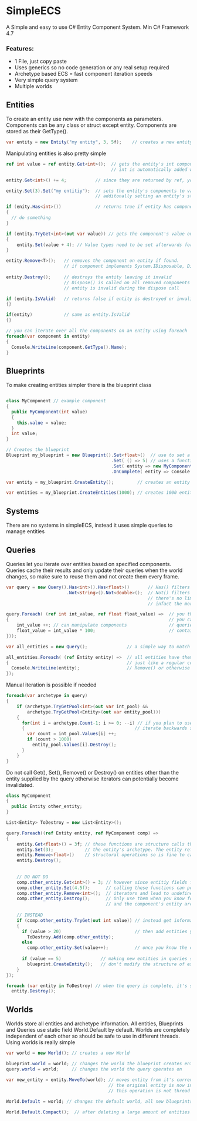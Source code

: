 # SimpleECS
A Simple and easy to use C# Entity Component System.
Min C# Framework 4.7

### Features:
* 1 File, just copy paste
* Uses generics so no code generation or any real setup required
* Archetype based ECS = fast component iteration speeds
* Very simple query system
* Multiple worlds

## Entities
To create an entity use new with the components as parameters.
Components can be any class or struct except entity.
Components are stored as their GetType().
```C#
var entity = new Entity("my entity", 3, 5f);    // creates a new entity with components
```

Manipulating entities is also pretty simple
```C#
ref int value = ref entity.Get<int>();  // gets the entity's int component by ref value. 
                                        // int is automatically added with default values if not found.

entity.Get<int>() += 4;           // since they are returned by ref, you can assign values directly

entity.Set(3).Set("my entitiy");  // sets the entity's components to values. Component is added if not already on entity
                                  // additonally setting an entity's string component sets it's ToString() function

if (enity.Has<int>())             // returns true if entity has component
{
  // do something
}

if (entity.TryGet<int>(out var value)) // gets the component's value on entity, returns false if not found
{
    entity.Set(value + 4); // Value types need to be set afterwards for changes to take place
}

entity.Remove<T>();   // removes the component on entity if found.
                      // if component implements System.IDisposable, Dispose() is called when component is removed
                    
entity.Destroy();     // destroys the entity leaving it invalid
                      // Dispose() is called on all removed components that implement System.IDisposable
                      // entity is invalid during the dispose call

if (entity.IsValid)   // returns false if entity is destroyed or invalid
{}

if(entity)            // same as entity.IsValid
{}

// you can iterate over all the components on an entity using foreach
foreach(var component in entity)
{
  Console.WriteLine(component.GetType().Name);
}

```
## Blueprints
To make creating entities simpler there is the blueprint class
```C#

class MyComponent // example component
{
  public MyComponent(int value)
  {
    this.value = value;
  }
  int value;
}

// Creates the blueprint
Blueprint my_blueprint = new Blueprint().Set<float>()  // use to set a component with default values
                                        .Set( () => 5) // uses a function that generates a component and sets it on the entity
                                        .Set( entity => new MyComponent(entity.Get<int>()) // use the entity function to retrieve previously added components
                                        .OnComplete( entity => Console.WriteLine($"{entity} spawned"); // complete is called after all components have been added

var entity = my_blueprint.CreateEntity();         // creates an entity with components set by blueprint

var entities = my_blueprint.CreateEntities(1000); // creates 1000 entities with components set by blueprint
```
## Systems

There are no systems in simpleECS, instead it uses simple queries to manage entities


## Queries

Queries let you iterate over entities based on specified components.
Queries cache their results and only update their queries when the world changes,
so make sure to reuse them and not create them every frame.

```C#
var query = new Query().Has<int>().Has<float>()       // Has() filters entities to those with components
                       .Not<string>().Not<double>();  // Not() filters for those that do not
                                                      // there's no limit to the amount of filters you can add
                                                      // infact the more specific the better

query.Foreach( (ref int int_value, ref float float_value) =>  // you then use the foreach function to update your components
{                                                             // you can use up to 8 components in the query
    int_value ++; // can manipulate components                // queries operate only on entities that match both the query and 
    float_value = int_value * 100;                            // contains all the components in the foreach function
}));

var all_entities = new Query();               // a simple way to match all entities is to make a query with no filters

all_entities.Foreach( (ref Entity entity) =>  // all entities have themselves as components which can be accessed in queries
{                                             // just like a regular component. It's for this reason you should not Set(),
  Console.WriteLine(entity);                  // Remove() or otherwise alter an entity's entity component
});
```

Manual iteration is possible if needed
```C#
foreach(var archetype in query)
{
    if (archetype.TryGetPool<int>(out var int_pool) &&
        archetype.TryGetPool<Entity>(out var entity_pool)))
    {
      for(int i = archetype.Count-1; i >= 0; --i) // if you plan to use get, set, remove, destroy or make new entities
      {                                          // iterate backwards so the iterators don't become invalidated
        var count = int_pool.Values[i] ++;
        if (count > 1000)
          entity_pool.Values[i].Destroy();
      }   
    }
}
```

Do not call Get(), Set(), Remove() or Destroy() on entities other than the entity supplied by the query 
otherwise iterators can potentially become invalidated.
```C#
class MyComponent
{
  public Entity other_entity;
}

List<Entity> ToDestroy = new List<Entity>();

query.Foreach((ref Entity entity, ref MyComponent comp) =>
{
    entity.Get<float>() = 3f; // these functions are structure calls that can potentially change
    entity.Set(3);            // the entity's archetype. The entity ref provided by the query supports
    entity.Remove<float>()    // structural operations so is fine to call them
    entity.Destroy();
    
    
    // DO NOT DO
    comp.other_entity.Get<int>() = 3; // however since entitiy fields from components can potentially be anything,
    comp.other_entity.Set(4.5f);      // calling these functions can possibly invalidate the query's 
    comp.other_entity.Remove<int>();  // iterators and lead to undefined behaviour.
    comp.other_entity.Destroy();      // Only use them when you know for certain that the query archetypes 
                                      // and the component's entity archetype do not overlap
    
    // INSTEAD
    if (comp.other_entity.TryGet(out int value)) // instead get information from it with try get first
    {
      if (value > 20)                            // then add entities you want to change to a list
        ToDestroy.Add(comp.other_entity);
      else
        comp.other_entity.Set(value++);          // once you know the component exists, it's safe to call set or get
        
      if (value == 5)               // making new entities in queries should be safe,so long as they
        blueprint.CreateEntity();   // don't modify the structure of existing entities in the process
    }
});

foreach (var entity in ToDestroy) // when the query is complete, it's safe to do to the entities what you wish
  entity.Destroy();
```

## Worlds

Worlds store all entities and archetype information.
All entities, Blueprints and Queries use static field World.Default by default.
Worlds are completely independent of each other so should be safe to use in different threads.
Using worlds is really simple
```C#
var world = new World(); // creates a new World

blueprint.world = world; // changes the world the blueprint creates entities in
query.world = world;     // changes the world the query operates on

var new_entity = entity.MoveTo(world); // moves entity from it's current world to it's new world and returns the entity's new value in that world
                                       // the original entity is now invalid
                                       // this operation is not thread safe, so all worlds should be synced to the main thread before hand
                                       
World.Default = world; // changes the default world, all new blueprints, new queries and new entities will use this world instead

World.Default.Compact();  // after deleting a large amount of entities or components, you can call Compact() to resize the backing arrays
```
